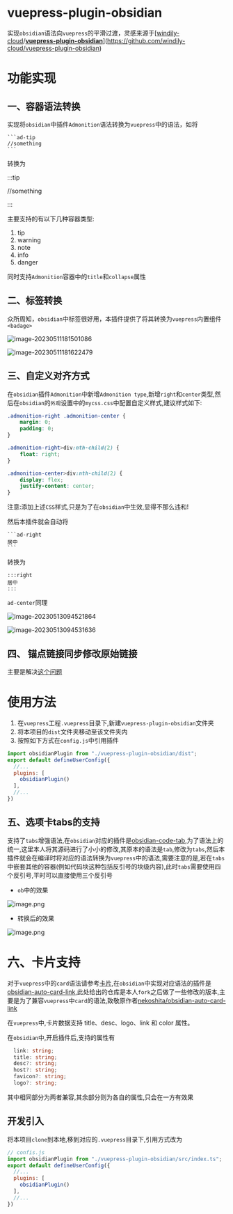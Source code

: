 # vuepress-plugin-obsidian

实现`obsidian`语法向`vuepress`的平滑过渡，灵感来源于[[windily-cloud](https://github.com/windily-cloud)/**[vuepress-plugin-obsidian](https://github.com/windily-cloud/vuepress-plugin-obsidian)**](https://github.com/windily-cloud/vuepress-plugin-obsidian)

# 功能实现

## 一、容器语法转换

实现将`obsidian`中插件`Admonition`语法转换为`vuepress`中的语法，如将

````
```ad-tip
//something
```
````

转换为

:::tip

//something

:::

主要支持的有以下几种容器类型:

1. tip
2. warning
3. note
4. info
5. danger

同时支持`Admonition`容器中的`title`和`collapse`属性

## 二、标签转换

众所周知，`obsidian`中标签很好用，本插件提供了将其转换为`vuepress`内置组件`<badage>`



![image-20230511181501086](https://cdn.jdysya.top/lsky/2023/05/11/1/d54f18ac576c8679.png)



![image-20230511181622479](https://cdn.jdysya.top/lsky/2023/05/11/1/05873071db0bac65.png)

## 三、自定义对齐方式

在`obsidian`插件`Admonition`中新增`Admonition type`,新增`right`和`center`类型,然后在`obsidian`的`外观`设置中的`mycss.css`中配置自定义样式,建议样式如下:

```css
.admonition-right .admonition-center {
    margin: 0;
    padding: 0;
}

.admonition-right>div:nth-child(2) {
    float: right;
}

.admonition-center>div:nth-child(2) {
    display: flex;
    justify-content: center;
}
```

注意:添加上述`CSS`样式,只是为了在`obsidian`中生效,显得不那么违和!

然后本插件就会自动将
````
```ad-right
居中
```
````
转换为
```
:::right
居中
:::
```

`ad-center`同理

![image-20230513094521864](https://cdn.jdysya.top/lsky/2023/05/13/1/209a330a09e3b0e3.png)



![image-20230513094531636](https://cdn.jdysya.top/lsky/2023/05/13/1/ecac787eb65d5ea6.png)

## 四、 锚点链接同步修改原始链接

主要是解决[这个问题](https://github.com/vuepress-theme-hope/vuepress-theme-hope/issues/3130)

# 使用方法

1. 在`vuepress`工程`.vuepress`目录下,新建`vuepress-plugin-obsidian`文件夹
2. 将本项目的`dist`文件夹移动至该文件夹内
3. 按照如下方式在`config.js`中引用插件

```js
import obsidianPlugin from "./vuepress-plugin-obsidian/dist";
export default defineUserConfig({
  //...
  plugins: [
    obsidianPlugin()
  ],
  //...
})
```

## 五、选项卡tabs的支持

支持了`tabs`增强语法,在`obsidian`对应的插件是[obsidian-code-tab](https://github.com/lazyloong/obsidian-code-tab),为了语法上的统一,这里本人将其源码进行了小小的修改,其原本的语法是`tab`,修改为`tabs`,然后本插件就会在编译时将对应的语法转换为`vuepress`中的语法,需要注意的是,若在`tabs`中嵌套其他的容器(例如代码块这种包括反引号的块级内容),此时`tabs`需要使用四个反引号,平时可以直接使用三个反引号

- `ob`中的效果

![image.png](https://cdn.jdysya.top/lsky/2023/06/02/1/02f763d7a22767e1.png)

- 转换后的效果

![image.png](https://cdn.jdysya.top/lsky/2023/06/02/1/bb6c979db7559594.png)

# 六、卡片支持

对于`vuepress`中的`card`语法请参考[卡片](https://vuepress-theme-hope.github.io/v2/zh/guide/markdown/card.html),在`obsidian`中实现对应语法的插件是[obsidian-auto-card-link](https://github.com/jdysya/obsidian-auto-card-link),此处给出的仓库是本人`fork`之后做了一些修改的版本,主要是为了兼容`vuepress`中`card`的语法,致敬原作者[nekoshita/obsidian-auto-card-link](https://github.com/nekoshita/obsidian-auto-card-link)

在`vuepress`中,卡片数据支持 title、desc、logo、link 和 color 属性。

在`obsidian`中,开启插件后,支持的属性有

```ts
  link: string;
  title: string;
  desc?: string;
  host?: string;
  favicon?: string;
  logo?: string;
```

其中相同部分为两者兼容,其余部分则为各自的属性,只会在一方有效果

## 开发引入

将本项目`clone`到本地,移到对应的`.vuepress`目录下,引用方式改为

```js
// confis.js
import obsidianPlugin from "./vuepress-plugin-obsidian/src/index.ts";
export default defineUserConfig({
  //...
  plugins: [
    obsidianPlugin()
  ],
  //...
})
```

